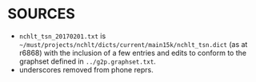 SOURCES
=======

- `nchlt_tsn_20170201.txt` is `~/must/projects/nchlt/dicts/current/main15k/nchlt_tsn.dict` (as at r6868) with the inclusion of a few entries and edits to conform to the graphset defined in `../g2p.graphset.txt`.
- underscores removed from phone reprs.
